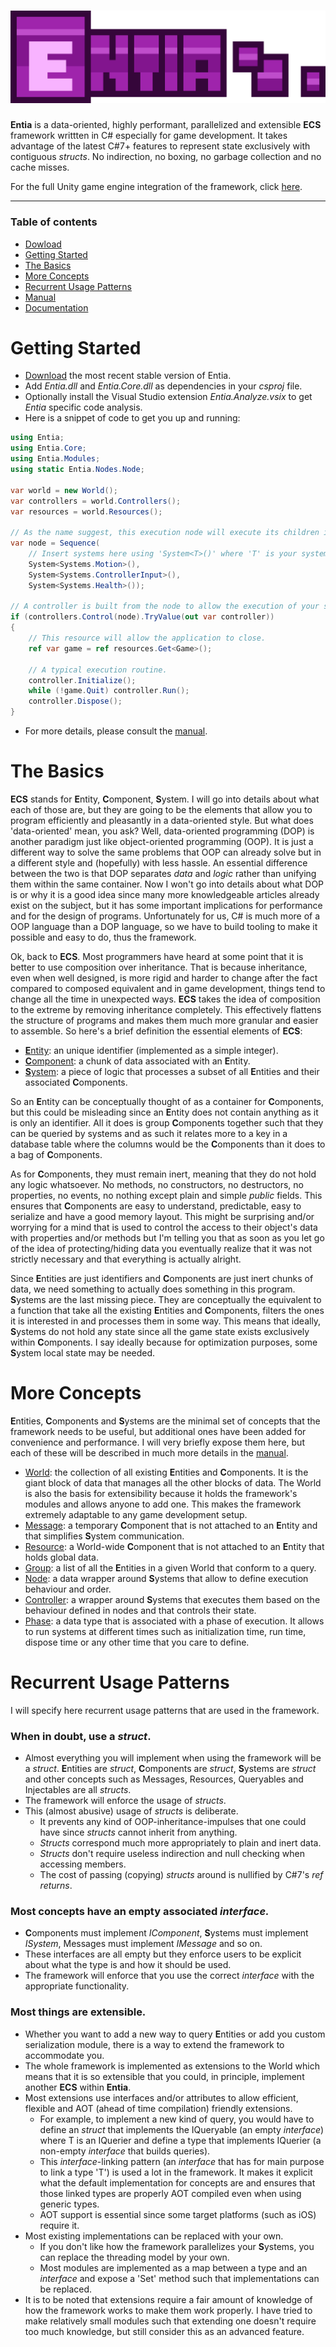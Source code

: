 ﻿[unity]:https://github.com/outerminds/Entia.Unity
[releases]:./releases
[manual]:./
[documentation]:./
[manual/entity]:./
[manual/component]:./
[manual/system]:./
[manual/world]:./
[manual/resource]:./
[manual/group]:./
[manual/message]:./
[manual/node]:./
[manual/controller]:./
[manual/phase]:./
# ![Entia](./Resources/Logo.png)

**Entia** is a data-oriented, highly performant, parallelized and extensible **ECS** framework writtten in C# especially for game development. It takes advantage of the latest C#7+ features to represent state exclusively with contiguous _structs_. No indirection, no boxing, no garbage collection and no cache misses.

For the full Unity game engine integration of the framework, click [here][unity].

___
### Table of contents
<!--ts-->
   * [Dowload][releases]
   * [Getting Started](#getting-started)
   * [The Basics](#the-basics)
   * [More Concepts](#more-concepts)
   * [Recurrent Usage Patterns](#recurrent-patterns)
   * [Manual][manual]
   * [Documentation][documentation]
<!--te-->

# Getting Started
- [Download][releases] the most recent stable version of Entia.
- Add _Entia.dll_ and _Entia.Core.dll_ as dependencies in your _csproj_ file.
- Optionally install the Visual Studio extension _Entia.Analyze.vsix_ to get _Entia_ specific code analysis.
- Here is a snippet of code to get you up and running:
```csharp
using Entia;
using Entia.Core;
using Entia.Modules;
using static Entia.Nodes.Node;

var world = new World();
var controllers = world.Controllers();
var resources = world.Resources();

// As the name suggest, this execution node will execute its children in sequential order.
var node = Sequence(
	// Insert systems here using 'System<T>()' where 'T' is your system type.
	System<Systems.Motion>(),
	System<Systems.ControllerInput>(),
	System<Systems.Health>());
	
// A controller is built from the node to allow the execution of your systems.
if (controllers.Control(node).TryValue(out var controller))
{
	// This resource will allow the application to close.
	ref var game = ref resources.Get<Game>();
	
	// A typical execution routine.
	controller.Initialize();
	while (!game.Quit) controller.Run();
	controller.Dispose();
}
```
- For more details, please consult the [manual][manual].

# The Basics
**ECS** stands for **E**ntity, **C**omponent, **S**ystem. I will go into details about what each of those are, but they are going to be the elements that allow you to program efficiently and pleasantly in a data-oriented style. But what does 'data-oriented' mean, you ask? Well, data-oriented programming (DOP) is another paradigm just like object-oriented programming (OOP). It is just a different way to solve the same problems that OOP can already solve but in a different style and (hopefully) with less hassle. An essential difference between the two is that DOP separates _data_ and _logic_ rather than unifying them within the same container. Now I won't go into details about what DOP is or why it is a good idea since many more knowledgeable articles already exist on the subject, but it has some important implications for performance and for the design of programs. Unfortunately for us, C# is much more of a OOP language than a DOP language, so we have to build tooling to make it possible and easy to do, thus the framework.

Ok, back to **ECS**. Most programmers have heard at some point that it is better to use composition over inheritance. That is because inheritance, even when well designed, is more rigid and harder to change after the fact compared to composed equivalent and in game development, things tend to change all the time in unexpected ways. **ECS** takes the idea of composition to the extreme by removing inheritance completely. This effectively flattens the structure of programs and makes them much more granular and easier to assemble. So here's a brief definition the essential elements of **ECS**:

-   [**E**ntity][manual/entity]: an unique identifier (implemented as a simple integer).
-   [**C**omponent][manual/component]: a chunk of data associated with an **E**ntity.
-   [**S**ystem][manual/system]: a piece of logic that processes a subset of all **E**ntities and their associated **C**omponents.

So an **E**ntity can be conceptually thought of as a container for **C**omponents, but this could be misleading since an **E**ntity does not contain anything as it is only an identifier. All it does is group **C**omponents together such that they can be queried by systems and as such it relates more to a key in a database table where the columns would be the **C**omponents than it does to a bag of **C**omponents.

As for **C**omponents, they must remain inert, meaning that they do not hold any logic whatsoever. No methods, no constructors, no destructors, no properties, no events, no nothing except plain and simple _public_ fields. This ensures that **C**omponents are easy to understand, predictable, easy to serialize and have a good memory layout. This might be surprising and/or worrying for a mind that is used to control the access to their object's data with properties and/or methods but I'm telling you that as soon as you let go of the idea of protecting/hiding data you eventually realize that it was not strictly necessary and that everything is actually alright.

Since **E**ntities are just identifiers and **C**omponents are just inert chunks of data, we need something to actually does something in this program. **S**ystems are the last missing piece. They are conceptually the equivalent to a function that take all the existing **E**ntities and **C**omponents, filters the ones it is interested in and processes them in some way. This means that ideally, **S**ystems do not hold any state since all the game state exists exclusively within **C**omponents. I say ideally because for optimization purposes, some **S**ystem local state may be needed.

# More Concepts
**E**ntities, **C**omponents and **S**ystems are the minimal set of concepts that the framework needs to be useful, but additional ones have been added for convenience and performance. I will very briefly expose them here, but each of these will be described in much more details in the [manual][manual].

-   [World][manual/world]: the collection of all existing **E**ntities and **C**omponents. It is the giant block of data that manages all the other blocks of data. The World is also the basis for extensibility because it holds the framework's modules and allows anyone to add one. This makes the framework extremely adaptable to any game development setup.
-   [Message][manual/message]: a temporary **C**omponent that is not attached to an **E**ntity and that simplifies **S**ystem communication.
-   [Resource][manual/resource]: a World-wide **C**omponent that is not attached to an **E**ntity that holds global data.
-   [Group][manual/group]: a list of all the **E**ntities in a given World that conform to a query.
-   [Node][manual/node]: a data wrapper around **S**ystems that allow to define execution behaviour and order.
-   [Controller][manual/controller]: a wrapper around **S**ystems that executes them based on the behaviour defined in nodes and that controls their state.
-   [Phase][manual/phase]: a data type that is associated with a phase of execution. It allows to run systems at different times such as initialization time, run time, dispose time or any other time that you care to define.

# Recurrent Usage Patterns
I will specify here recurrent usage patterns that are used in the framework.

### When in doubt, use a _struct_.
-   Almost everything you will implement when using the framework will be a _struct_. **E**ntities are _struct_, **C**omponents are _struct_, **S**ystems are _struct_ and other concepts such as Messages, Resources, Queryables and Injectables are all _structs_.
-   The framework will enforce the usage of _structs_.
-   This (almost abusive) usage of _structs_ is deliberate.
    -   It prevents any kind of OOP-inheritance-impulses that one could have since _structs_ cannot inherit from anything.
    -   _Structs_ correspond much more appropriately to plain and inert data.
    - _Structs_ don't require useless indirection and null checking when accessing members.
    -   The cost of passing (copying) _structs_ around is nullified by C#7's _ref returns_.

### Most concepts have an empty associated _interface._
-   **C**omponents must implement _IComponent_, **S**ystems must implement _ISystem_, Messages must implement _IMessage_ and so on.
-   These interfaces are all empty but they enforce users to be explicit about what the type is and how it should be used.
-   The framework will enforce that you use the correct _interface_ with the appropriate functionality.

### Most things are extensible.
-   Whether you want to add a new way to query **E**ntities or add you custom serialization module, there is a way to extend the framework to accommodate you.
-   The whole framework is implemented as extensions to the World which means that it is so extensible that you could, in principle, implement another **ECS** within **Entia**.
-   Most extensions use interfaces and/or attributes to allow efficient, flexible and AOT (ahead of time compilation) friendly extensions.
    -   For example, to implement a new kind of query, you would have to define an _struct_ that implements the IQueryable<T> (an empty _interface_) where T is an IQuerier and define a type that implements IQuerier (a non-empty _interface_ that builds queries).
    -   This _interface_-linking pattern (an _interface_ that has for main purpose to link a type 'T') is used a lot in the framework. It makes it explicit what the default implementation for concepts are and ensures that those linked types are properly AOT compiled even when using generic types.
    - AOT support is essential since some target platforms (such as iOS) require it.
-   Most existing implementations can be replaced with your own.
    -   If you don't like how the framework parallelizes your **S**ystems, you can replace the threading model by your own.
    -   Most modules are implemented as a map between a type and an _interface_ and expose a 'Set' method such that implementations can be replaced.
-   It is to be noted that extensions require a fair amount of knowledge of how the framework works to make them work properly. I have tried to make relatively small modules such that extending one doesn't require too much knowledge, but still consider this as an advanced feature.
